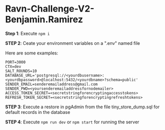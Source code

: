 # Ravn-Challenge-V2-Benjamin.Ramirez

**Step 1**: Execute `npm i`

**STEP 2**: Ceate your environment variables on a ".env" named file

Here are some examples:

```
PORT=3000
CTX=dev
SALT_ROUNDS=10
DATABASE_URL='postgresql://<yourdbusername>:<yourdbpassword>@localhost:5432/<yourdbname>?schema=public'
SENDER_EMAIL=senderemailaddress@gmail.com
SENDER_PWD=<yoursenderemailaddressfornodemailer>
ACCESS_TOKEN_SECRET=<secretstringforencryptingaccesstokens>
REFRESH_TOKEN_SECRET=<secretstringforencryptingrefreshtokens>
```

**STEP 3**: Execute a restore in pgAdmin from the file tiny_store_dump.sql for default records in the database

**STEP 4**: Execute `npm run dev` or `npm start` for running the server
